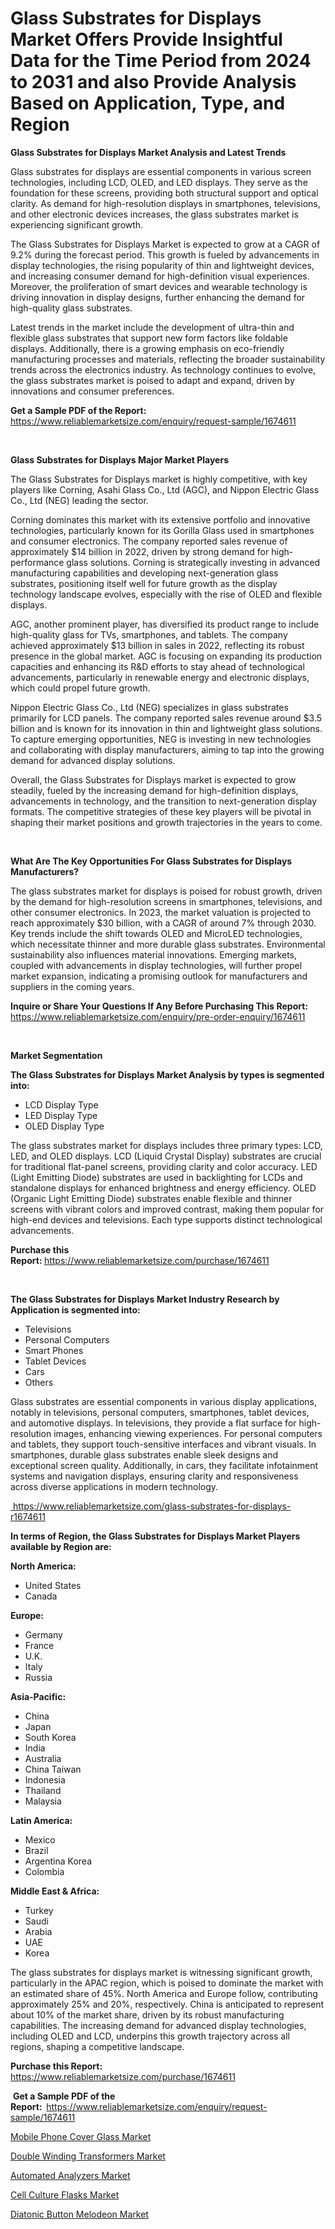 <p><h1>Glass Substrates for Displays Market Offers Provide Insightful Data for the Time Period from 2024 to 2031 and also Provide Analysis Based on Application, Type, and Region</h1></p><p><strong>Glass Substrates for Displays Market Analysis and Latest Trends</strong></p>
<p><p>Glass substrates for displays are essential components in various screen technologies, including LCD, OLED, and LED displays. They serve as the foundation for these screens, providing both structural support and optical clarity. As demand for high-resolution displays in smartphones, televisions, and other electronic devices increases, the glass substrates market is experiencing significant growth.</p><p>The Glass Substrates for Displays Market is expected to grow at a CAGR of 9.2% during the forecast period. This growth is fueled by advancements in display technologies, the rising popularity of thin and lightweight devices, and increasing consumer demand for high-definition visual experiences. Moreover, the proliferation of smart devices and wearable technology is driving innovation in display designs, further enhancing the demand for high-quality glass substrates.</p><p>Latest trends in the market include the development of ultra-thin and flexible glass substrates that support new form factors like foldable displays. Additionally, there is a growing emphasis on eco-friendly manufacturing processes and materials, reflecting the broader sustainability trends across the electronics industry. As technology continues to evolve, the glass substrates market is poised to adapt and expand, driven by innovations and consumer preferences.</p></p>
<p><strong>Get a Sample PDF of the Report:&nbsp;</strong> <a href="https://www.reliablemarketsize.com/enquiry/request-sample/1674611?utm_campaign=1422&utm_medium=2&utm_source=Github&utm_content=ia&utm_term=13102024&utm_id=glass-substrates-for-displays">https://www.reliablemarketsize.com/enquiry/request-sample/1674611</a></p>
<p>&nbsp;</p>
<p><strong>Glass Substrates for Displays Major Market Players</strong></p>
<p><p>The Glass Substrates for Displays market is highly competitive, with key players like Corning, Asahi Glass Co., Ltd (AGC), and Nippon Electric Glass Co., Ltd (NEG) leading the sector. </p><p>Corning dominates this market with its extensive portfolio and innovative technologies, particularly known for its Gorilla Glass used in smartphones and consumer electronics. The company reported sales revenue of approximately $14 billion in 2022, driven by strong demand for high-performance glass solutions. Corning is strategically investing in advanced manufacturing capabilities and developing next-generation glass substrates, positioning itself well for future growth as the display technology landscape evolves, especially with the rise of OLED and flexible displays.</p><p>AGC, another prominent player, has diversified its product range to include high-quality glass for TVs, smartphones, and tablets. The company achieved approximately $13 billion in sales in 2022, reflecting its robust presence in the global market. AGC is focusing on expanding its production capacities and enhancing its R&D efforts to stay ahead of technological advancements, particularly in renewable energy and electronic displays, which could propel future growth.</p><p>Nippon Electric Glass Co., Ltd (NEG) specializes in glass substrates primarily for LCD panels. The company reported sales revenue around $3.5 billion and is known for its innovation in thin and lightweight glass solutions. To capture emerging opportunities, NEG is investing in new technologies and collaborating with display manufacturers, aiming to tap into the growing demand for advanced display solutions.</p><p>Overall, the Glass Substrates for Displays market is expected to grow steadily, fueled by the increasing demand for high-definition displays, advancements in technology, and the transition to next-generation display formats. The competitive strategies of these key players will be pivotal in shaping their market positions and growth trajectories in the years to come.</p></p>
<p>&nbsp;</p>
<p><strong>What Are The Key Opportunities For Glass Substrates for Displays Manufacturers?</strong></p>
<p><p>The glass substrates market for displays is poised for robust growth, driven by the demand for high-resolution screens in smartphones, televisions, and other consumer electronics. In 2023, the market valuation is projected to reach approximately $30 billion, with a CAGR of around 7% through 2030. Key trends include the shift towards OLED and MicroLED technologies, which necessitate thinner and more durable glass substrates. Environmental sustainability also influences material innovations. Emerging markets, coupled with advancements in display technologies, will further propel market expansion, indicating a promising outlook for manufacturers and suppliers in the coming years.</p></p>
<p><strong>Inquire or Share Your Questions If Any Before Purchasing This Report:</strong> <a href="https://www.reliablemarketsize.com/enquiry/pre-order-enquiry/1674611?utm_campaign=1422&utm_medium=2&utm_source=Github&utm_content=ia&utm_term=13102024&utm_id=glass-substrates-for-displays">https://www.reliablemarketsize.com/enquiry/pre-order-enquiry/1674611</a></p>
<p>&nbsp;</p>
<p><strong>Market Segmentation</strong></p>
<p><strong>The Glass Substrates for Displays Market Analysis by types is segmented into:</strong></p>
<p><ul><li>LCD Display Type</li><li>LED Display Type</li><li>OLED Display Type</li></ul></p>
<p><p>The glass substrates market for displays includes three primary types: LCD, LED, and OLED displays. LCD (Liquid Crystal Display) substrates are crucial for traditional flat-panel screens, providing clarity and color accuracy. LED (Light Emitting Diode) substrates are used in backlighting for LCDs and standalone displays for enhanced brightness and energy efficiency. OLED (Organic Light Emitting Diode) substrates enable flexible and thinner screens with vibrant colors and improved contrast, making them popular for high-end devices and televisions. Each type supports distinct technological advancements.</p></p>
<p><strong>Purchase this Report:&nbsp;</strong><a href="https://www.reliablemarketsize.com/purchase/1674611?utm_campaign=1422&utm_medium=2&utm_source=Github&utm_content=ia&utm_term=13102024&utm_id=glass-substrates-for-displays">https://www.reliablemarketsize.com/purchase/1674611</a></p>
<p>&nbsp;</p>
<p><strong>The Glass Substrates for Displays Market Industry Research by Application is segmented into:</strong></p>
<p><ul><li>Televisions</li><li>Personal Computers</li><li>Smart Phones</li><li>Tablet Devices</li><li>Cars</li><li>Others</li></ul></p>
<p><p>Glass substrates are essential components in various display applications, notably in televisions, personal computers, smartphones, tablet devices, and automotive displays. In televisions, they provide a flat surface for high-resolution images, enhancing viewing experiences. For personal computers and tablets, they support touch-sensitive interfaces and vibrant visuals. In smartphones, durable glass substrates enable sleek designs and exceptional screen quality. Additionally, in cars, they facilitate infotainment systems and navigation displays, ensuring clarity and responsiveness across diverse applications in modern technology.</p></p>
<p><a href="https://www.reliablemarketsize.com/glass-substrates-for-displays-r1674611?utm_campaign=1422&utm_medium=2&utm_source=Github&utm_content=ia&utm_term=13102024&utm_id=glass-substrates-for-displays">&nbsp;https://www.reliablemarketsize.com/glass-substrates-for-displays-r1674611</a></p>
<p><strong>In terms of Region, the Glass Substrates for Displays Market Players available by Region are:</strong></p>
<p>
    <p> <strong> North America: </strong>
        <ul>
            <li>United States</li>
            <li>Canada</li>
        </ul>
        </p> 
    <p> <strong> Europe: </strong>
        <ul>
            <li>Germany</li>
            <li>France</li>
            <li>U.K.</li>
            <li>Italy</li>
            <li>Russia</li>
        </ul>
        </p> 
    <p> <strong> Asia-Pacific: </strong>
        <ul>
            <li>China</li>
            <li>Japan</li>
            <li>South Korea</li>
            <li>India</li>
            <li>Australia</li>
            <li>China Taiwan</li>
            <li>Indonesia</li>
            <li>Thailand</li>
            <li>Malaysia</li>
        </ul>
        </p> 
    <p> <strong> Latin America: </strong>
        <ul>
            <li>Mexico</li>
            <li>Brazil</li>
            <li>Argentina Korea</li>
            <li>Colombia</li>
        </ul>
        </p> 
    <p> <strong> Middle East & Africa: </strong>
        <ul>
            <li>Turkey</li>
            <li>Saudi</li>
            <li>Arabia</li>
            <li>UAE</li>
            <li>Korea</li>
        </ul>
    </p>
    </p>
<p><p>The glass substrates for displays market is witnessing significant growth, particularly in the APAC region, which is poised to dominate the market with an estimated share of 45%. North America and Europe follow, contributing approximately 25% and 20%, respectively. China is anticipated to represent about 10% of the market share, driven by its robust manufacturing capabilities. The increasing demand for advanced display technologies, including OLED and LCD, underpins this growth trajectory across all regions, shaping a competitive landscape.</p></p>
<p><strong>Purchase this Report: </strong><a href="https://www.reliablemarketsize.com/purchase/1674611?utm_campaign=1422&utm_medium=2&utm_source=Github&utm_content=ia&utm_term=13102024&utm_id=glass-substrates-for-displays">https://www.reliablemarketsize.com/purchase/1674611</a></p>
<p>&nbsp;<strong>Get a Sample PDF of the Report:&nbsp;&nbsp;</strong><a href="https://www.reliablemarketsize.com/enquiry/request-sample/1674611?utm_campaign=1422&utm_medium=2&utm_source=Github&utm_content=ia&utm_term=13102024&utm_id=glass-substrates-for-displays">https://www.reliablemarketsize.com/enquiry/request-sample/1674611</a></p>
<p><strong></strong></p>
<p><p><a href="https://github.com/dringals/Market-Research-Report-List-6/blob/main/mobile-phone-cover-glass-market.md?utm_campaign=1422&utm_medium=2&utm_source=Github&utm_content=ia&utm_term=13102024&utm_id=glass-substrates-for-displays">Mobile Phone Cover Glass Market</a></p><p><a href="https://www.linkedin.com/pulse/global-double-winding-transformers-market-focus-application-3kbwe?utm_campaign=1422&utm_medium=2&utm_source=Github&utm_content=ia&utm_term=13102024&utm_id=glass-substrates-for-displays">Double Winding Transformers Market</a></p><p><a href="https://issuu.com/reportprime-2/docs/automated-analyzers-market-size-203_fee8b8719d2c9c?utm_campaign=1422&utm_medium=2&utm_source=Github&utm_content=ia&utm_term=13102024&utm_id=glass-substrates-for-displays">Automated Analyzers Market</a></p><p><a href="https://github.com/rocyq11genung/Market-Research-Report-List-1/blob/main/cell-culture-flasks-market.md?utm_campaign=1422&utm_medium=2&utm_source=Github&utm_content=ia&utm_term=13102024&utm_id=glass-substrates-for-displays">Cell Culture Flasks Market</a></p><p><a href="https://www.linkedin.com/pulse/diatonic-button-melodeon-market-size-share-competitive-landscape-5qfse?utm_campaign=1422&utm_medium=2&utm_source=Github&utm_content=ia&utm_term=13102024&utm_id=glass-substrates-for-displays">Diatonic Button Melodeon Market</a></p></p>